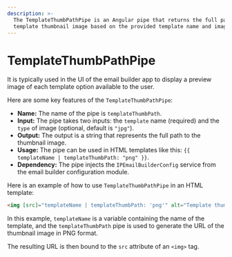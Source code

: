 ```yaml
---
description: >-
  The TemplateThumbPathPipe is an Angular pipe that returns the full path to a
  template thumbnail image based on the provided template name and image type.
---
```


# TemplateThumbPathPipe

It is typically used in the UI of the email builder app to display a preview image of each template option available to the user.

Here are some key features of the `TemplateThumbPathPipe`:

* **Name:** The name of the pipe is `templateThumbPath`.
* **Input:** The pipe takes two inputs: the `template` name (required) and the `type` of image (optional, default is `"jpg"`).
* **Output:** The output is a string that represents the full path to the thumbnail image.
* **Usage:** The pipe can be used in HTML templates like this: `{{ templateName | templateThumbPath: "png" }}`.
* **Dependency:** The pipe injects the `IPEmailBuilderConfig` service from the email builder configuration module.

Here is an example of how to use `TemplateThumbPathPipe` in an HTML template:

```html
<img [src]="templateName | templateThumbPath: 'png'" alt="Template thumbnail">
```

In this example, `templateName` is a variable containing the name of the template, and the `templateThumbPath` pipe is used to generate the URL of the thumbnail image in PNG format.&#x20;

The resulting URL is then bound to the `src` attribute of an `<img>` tag.
